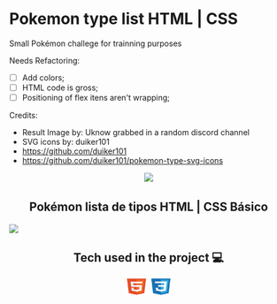 # Pokemon type list HTML | CSS


Small Pokémon challege for trainning purposes

Needs Refactoring:

- [ ] Add colors;
- [ ] HTML code is gross;
- [ ] Positioning of flex itens aren't wrapping;

Credits:
- Result Image by: Uknow grabbed in a random discord channel
- SVG icons by: duiker101
- https://github.com/duiker101
- https://github.com/duiker101/pokemon-type-svg-icons


<p align="center">
<img width="200px" src="https://i.imgur.com/6ggWZtO.png"/>
<h2 align="center">Pokémon lista de tipos HTML | CSS Básico</h2>
<img align="center" src="https://i.imgur.com/Vem1vKa.png" width="1728"> 

<h2 align="center"> Tech used in the project 💻</h2>
<div align="center" style="display: inline_block">
<img align="center" alt="HTML" height="30" width="40" src="https://raw.githubusercontent.com/devicons/devicon/master/icons/html5/html5-original.svg">
  <img align="center" alt="CSS" height="30" width="40" src="https://raw.githubusercontent.com/devicons/devicon/master/icons/css3/css3-original.svg">
</div>
